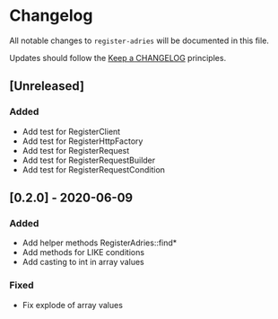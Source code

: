 # Changelog

All notable changes to `register-adries` will be documented in this file.

Updates should follow the [Keep a CHANGELOG](http://keepachangelog.com/) principles.

## [Unreleased]

### Added
- Add test for RegisterClient
- Add test for RegisterHttpFactory
- Add test for RegisterRequest
- Add test for RegisterRequestBuilder
- Add test for RegisterRequestCondition

## [0.2.0] - 2020-06-09

### Added
- Add helper methods RegisterAdries::find*
- Add methods for LIKE conditions
- Add casting to int in array values

### Fixed
- Fix explode of array values
